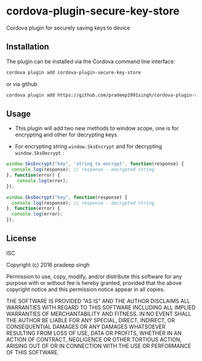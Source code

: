 # cordova-plugin-secure-key-store
Cordova plugin for securely saving keys to device

## Installation

The plugin can be installed via the Cordova command line interface:

```sh
cordova plugin add cordova-plugin-secure-key-store
```

or via github

```sh
cordova plugin add https://github.com/pradeep1991singh/cordova-plugin-secure-key-store
```

## Usage

- This plugin will add two new methods to window scope, one is for encrypting and other for decrypting keys.

- For encrypting string `window.SksEncrypt` and  for decrypting `window.SksDecrypt` :

```js
window.SksEncrypt("key", 'string to encrypt', function(response) {
  console.log(response); // response - encrypted string
}, function(error) {
    console.log(error);
});
```

```js
window.SksDecrypt("key", function(response) {
  console.log(response); // response - decrypted string
}, function(error) {
  console.log(error);
});
```

## License

ISC

Copyright (c) 2016 pradeep singh

Permission to use, copy, modify, and/or distribute this software for any
purpose with or without fee is hereby granted, provided that the above
copyright notice and this permission notice appear in all copies.

THE SOFTWARE IS PROVIDED "AS IS" AND THE AUTHOR DISCLAIMS ALL WARRANTIES
WITH REGARD TO THIS SOFTWARE INCLUDING ALL IMPLIED WARRANTIES OF
MERCHANTABILITY AND FITNESS. IN NO EVENT SHALL THE AUTHOR BE LIABLE FOR
ANY SPECIAL, DIRECT, INDIRECT, OR CONSEQUENTIAL DAMAGES OR ANY DAMAGES
WHATSOEVER RESULTING FROM LOSS OF USE, DATA OR PROFITS, WHETHER IN AN
ACTION OF CONTRACT, NEGLIGENCE OR OTHER TORTIOUS ACTION, ARISING OUT OF
OR IN CONNECTION WITH THE USE OR PERFORMANCE OF THIS SOFTWARE.


